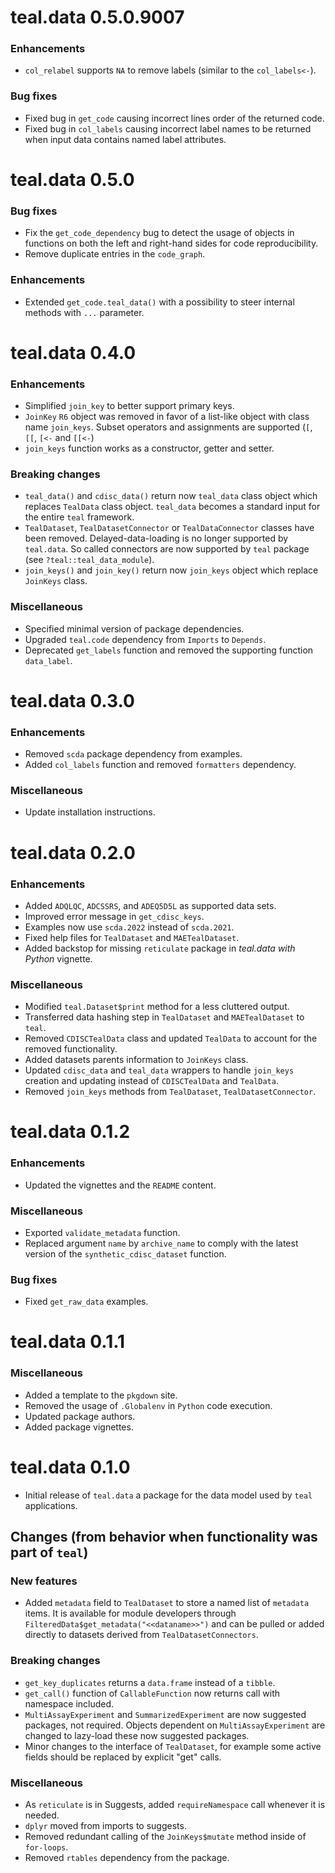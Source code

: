 # teal.data 0.5.0.9007

### Enhancements

* `col_relabel` supports `NA` to remove labels (similar to the `col_labels<-`).

### Bug fixes

* Fixed bug in `get_code` causing incorrect lines order of the returned code.
* Fixed bug in `col_labels` causing incorrect label names to be returned when input data contains named label attributes.

# teal.data 0.5.0

### Bug fixes

* Fix the `get_code_dependency` bug to detect the usage of objects in functions on both the left and right-hand sides for code reproducibility.
* Remove duplicate entries in the `code_graph`.

### Enhancements

* Extended `get_code.teal_data()` with a possibility to steer internal methods with `...` parameter.

# teal.data 0.4.0

### Enhancements

* Simplified `join_key` to better support primary keys.
* `JoinKey` `R6` object was removed in favor of a list-like object with class name `join_keys`. Subset operators and assignments are supported (`[`, `[[`, `[<-` and `[[<-`)
* `join_keys` function works as a constructor, getter and setter.

### Breaking changes

* `teal_data()` and `cdisc_data()` return now `teal_data` class object which replaces `TealData` class object. `teal_data` becomes a standard input for the entire `teal` framework.
* `TealDataset`, `TealDatasetConnector` or `TealDataConnector` classes have been removed. Delayed-data-loading is no longer supported by `teal.data`. So called connectors are now supported by `teal` package (see `?teal::teal_data_module`).
* `join_keys()` and `join_key()` return now `join_keys` object which replace `JoinKeys` class.

### Miscellaneous

* Specified minimal version of package dependencies.
* Upgraded `teal.code` dependency from `Imports` to `Depends`.
* Deprecated `get_labels` function and removed the supporting function `data_label`.

# teal.data 0.3.0

### Enhancements
* Removed `scda` package dependency from examples.
* Added `col_labels` function and removed `formatters` dependency.

### Miscellaneous
* Update installation instructions.

# teal.data 0.2.0

### Enhancements
* Added `ADQLQC`, `ADCSSRS`, and `ADEQ5D5L` as supported data sets.
* Improved error message in `get_cdisc_keys`.
* Examples now use `scda.2022` instead of `scda.2021`.
* Fixed help files for `TealDataset` and `MAETealDataset`.
* Added backstop for missing `reticulate` package in _teal.data with Python_ vignette.

### Miscellaneous
* Modified `teal.Dataset$print` method for a less cluttered output.
* Transferred data hashing step in `TealDataset` and `MAETealDataset` to `teal`.
* Removed `CDISCTealData` class and updated `TealData` to account for the removed functionality.
* Added datasets parents information to `JoinKeys` class.
* Updated `cdisc_data` and `teal_data` wrappers to handle `join_keys` creation and updating instead of `CDISCTealData` and `TealData`.
* Removed `join_keys` methods from `TealDataset`, `TealDatasetConnector`.

# teal.data 0.1.2

### Enhancements
* Updated the vignettes and the `README` content.

### Miscellaneous
* Exported `validate_metadata` function.
* Replaced argument `name` by `archive_name` to comply with the latest version of the `synthetic_cdisc_dataset` function.

### Bug fixes
* Fixed `get_raw_data` examples.

# teal.data 0.1.1

### Miscellaneous
* Added a template to the `pkgdown` site.
* Removed the usage of `.Globalenv` in `Python` code execution.
* Updated package authors.
* Added package vignettes.

# teal.data 0.1.0

* Initial release of `teal.data` a package for the data model used by `teal` applications.

## Changes (from behavior when functionality was part of `teal`)

### New features
* Added `metadata` field to `TealDataset` to store a named list of `metadata` items. It is available for module developers through `FilteredData$get_metadata("<<dataname>>")` and can be pulled or added directly to datasets derived from `TealDatasetConnectors`.

### Breaking changes
* `get_key_duplicates` returns a `data.frame` instead of a `tibble`.
* `get_call()` function of `CallableFunction` now returns call with namespace included.
* `MultiAssayExperiment` and `SummarizedExperiment` are now suggested packages, not required. Objects dependent on `MultiAssayExperiment` are changed to lazy-load these now suggested packages.
* Minor changes to the interface of `TealDataset`, for example some active fields should be replaced by explicit "get" calls.

### Miscellaneous
* As `reticulate` is in Suggests, added `requireNamespace` call whenever it is needed.
* `dplyr` moved from imports to suggests.
* Removed redundant calling of the `JoinKeys$mutate` method inside of `for-loops`.
* Removed `rtables` dependency from the package.
